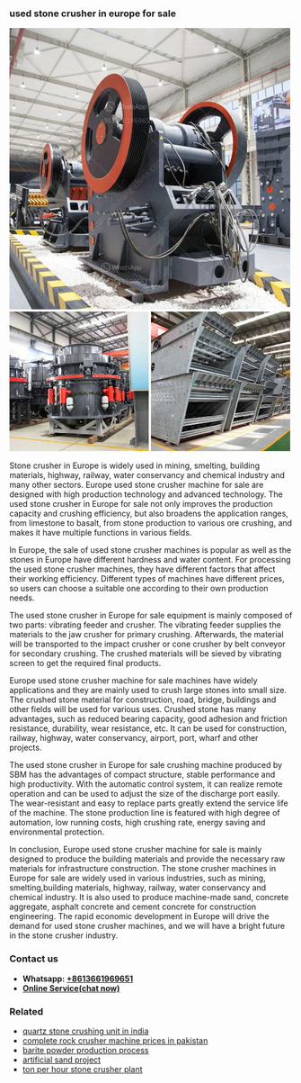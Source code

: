 <h3>used stone crusher in europe for sale</h3><img src='1704951345.jpg' alt=''><p>Stone crusher in Europe is widely used in mining, smelting, building materials, highway, railway, water conservancy and chemical industry and many other sectors. Europe used stone crusher machine for sale are designed with high production technology and advanced technology. The used stone crusher in Europe for sale not only improves the production capacity and crushing efficiency, but also broadens the application ranges, from limestone to basalt, from stone production to various ore crushing, and makes it have multiple functions in various fields.</p><p>In Europe, the sale of used stone crusher machines is popular as well as the stones in Europe have different hardness and water content. For processing the used stone crusher machines, they have different factors that affect their working efficiency. Different types of machines have different prices, so users can choose a suitable one according to their own production needs.</p><p>The used stone crusher in Europe for sale equipment is mainly composed of two parts: vibrating feeder and crusher. The vibrating feeder supplies the materials to the jaw crusher for primary crushing. Afterwards, the material will be transported to the impact crusher or cone crusher by belt conveyor for secondary crushing. The crushed materials will be sieved by vibrating screen to get the required final products.</p><p>Europe used stone crusher machine for sale machines have widely applications and they are mainly used to crush large stones into small size. The crushed stone material for construction, road, bridge, buildings and other fields will be used for various uses. Crushed stone has many advantages, such as reduced bearing capacity, good adhesion and friction resistance, durability, wear resistance, etc. It can be used for construction, railway, highway, water conservancy, airport, port, wharf and other projects.</p><p>The used stone crusher in Europe for sale crushing machine produced by SBM has the advantages of compact structure, stable performance and high productivity. With the automatic control system, it can realize remote operation and can be used to adjust the size of the discharge port easily. The wear-resistant and easy to replace parts greatly extend the service life of the machine. The stone production line is featured with high degree of automation, low running costs, high crushing rate, energy saving and environmental protection.</p><p>In conclusion, Europe used stone crusher machine for sale is mainly designed to produce the building materials and provide the necessary raw materials for infrastructure construction. The stone crusher machines in Europe for sale are widely used in various industries, such as mining, smelting,building materials, highway, railway, water conservancy and chemical industry. It is also used to produce machine-made sand, concrete aggregate, asphalt concrete and cement concrete for construction engineering. The rapid economic development in Europe will drive the demand for used stone crusher machines, and we will have a bright future in the stone crusher industry.</p><h3>Contact us</h3><ul><li><strong>Whatsapp:&nbsp;<a href="https://wa.me/8613661969651">+8613661969651</a></strong></li><li><a href="https://swt.shibang-china.com/?git&amp;zhl&amp;used stone crusher in europe for sale"><strong>Online Service(chat now)</strong></a></li></ul><h3>Related</h3><ul><li><a href='quartz stone crushing unit in india.md'>quartz stone crushing unit in india</a></li><li><a href='complete rock crusher machine prices in pakistan.md'>complete rock crusher machine prices in pakistan</a></li><li><a href='barite powder production process.md'>barite powder production process</a></li><li><a href='artificial sand project.md'>artificial sand project</a></li><li><a href='ton per hour stone crusher plant.md'>ton per hour stone crusher plant</a></li></ul>